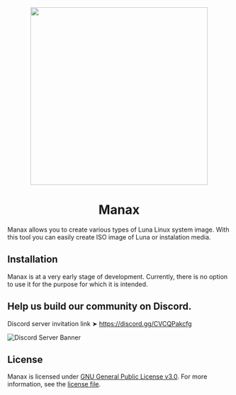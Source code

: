<div align="center">
    <img height=400px src="./Readme File Assets/Manax Logo Banner With Rounded Corners and Shadow - 2670x1550.png">
    <h1>Manax</h1>
</div>

Manax allows you to create various types of Luna Linux system image. With this tool you can easily create ISO image of Luna or instalation media.

## Installation
Manax is at a very early stage of development. Currently, there is no option to use it for the purpose for which it is intended.

## Help us build our community on Discord.
Discord server invitation link ➤ https://discord.gg/CVCQPakcfg

![Discord Server Banner](https://discordapp.com/api/guilds/956600349286887434/widget.png?style=banner2)

## License
Manax is licensed under [GNU General Public License v3.0](https://www.gnu.org/licenses/gpl-3.0.en.html). For more information, see the [license file](./LICENSE.txt).